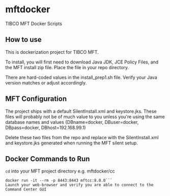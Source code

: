 # mftdocker
TIBCO MFT Docker Scripts

## How to use
This is dockerization project for TIBCO MFT.

To install, you will first need to download Java JDK, JCE Policy Files, and the MFT install zip file.  Place the file in your repo directory.

There are hard-coded values in the install_prep1.sh file.  Verify your Java version matches or adjust accordingly.

## MFT Configuration
The project ships with a default SilentInstall.xml and keystore.jks.  These files will probably not be of much value to you unless you're using the same database names and values {DBname=docker, DBuser=docker, DBpass=docker, DBhost=192.168.99.1)

Delete these two files from the repo and replace with the SilentInstall.xml and keystore.jks generated when running the MFT silent setup.

## Docker Commands to Run
`cd` into your MFT project directory e.g. mftdocker/cc

```docker build -t mftcc:8.0.0 .
docker run -it --rm -p 8443:8443 mftcc:8.0.0```
Launch your web-browser and verify you are able to connect to the Command Center GUI
